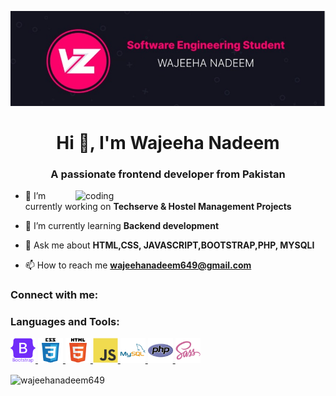 ![logo  align="center"](https://github.com/wajeehanadeem649/hostelmanagement/blob/main/banner.jpeg )
<h1 align="center">Hi 👋, I'm Wajeeha Nadeem</h1>
<h3 align="center">A passionate frontend developer from Pakistan</h3>
<img align="right" alt="coding" width="400" src="https://encrypted-tbn0.gstatic.com/images?q=tbn:ANd9GcQpPyhzYivt3PFr70TGQ_N3ndhWKpDHTiOacg&s">


- 🔭 I’m currently working on **Techserve & Hostel Management Projects**

- 🌱 I’m currently learning **Backend development**

- 💬 Ask me about **HTML,CSS, JAVASCRIPT,BOOTSTRAP,PHP, MYSQLI**

- 📫 How to reach me **wajeehanadeem649@gmail.com**

<h3 align="left">Connect with me:</h3>
<p align="left">
</p>

<h3 align="left">Languages and Tools:</h3>
<p align="left"> <a href="https://getbootstrap.com" target="_blank" rel="noreferrer"> <img src="https://raw.githubusercontent.com/devicons/devicon/master/icons/bootstrap/bootstrap-plain-wordmark.svg" alt="bootstrap" width="40" height="40"/> </a> <a href="https://www.w3schools.com/css/" target="_blank" rel="noreferrer"> <img src="https://raw.githubusercontent.com/devicons/devicon/master/icons/css3/css3-original-wordmark.svg" alt="css3" width="40" height="40"/> </a> <a href="https://www.w3.org/html/" target="_blank" rel="noreferrer"> <img src="https://raw.githubusercontent.com/devicons/devicon/master/icons/html5/html5-original-wordmark.svg" alt="html5" width="40" height="40"/> </a> <a href="https://developer.mozilla.org/en-US/docs/Web/JavaScript" target="_blank" rel="noreferrer"> <img src="https://raw.githubusercontent.com/devicons/devicon/master/icons/javascript/javascript-original.svg" alt="javascript" width="40" height="40"/> </a> <a href="https://www.mysql.com/" target="_blank" rel="noreferrer"> <img src="https://raw.githubusercontent.com/devicons/devicon/master/icons/mysql/mysql-original-wordmark.svg" alt="mysql" width="40" height="40"/> </a> <a href="https://www.php.net" target="_blank" rel="noreferrer"> <img src="https://raw.githubusercontent.com/devicons/devicon/master/icons/php/php-original.svg" alt="php" width="40" height="40"/> </a> <a href="https://sass-lang.com" target="_blank" rel="noreferrer"> <img src="https://raw.githubusercontent.com/devicons/devicon/master/icons/sass/sass-original.svg" alt="sass" width="40" height="40"/> </a> </p>



<p><img align="center" src="https://github-readme-streak-stats.herokuapp.com/?user=wajeehanadeem649&" alt="wajeehanadeem649" /></p>

